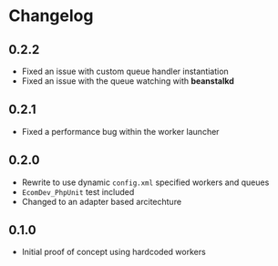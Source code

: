 # Changelog

## 0.2.2
 * Fixed an issue with custom queue handler instantiation
 * Fixed an issue with the queue watching with **beanstalkd**

## 0.2.1
 * Fixed a performance bug within the worker launcher

## 0.2.0
 * Rewrite to use dynamic `config.xml` specified workers and queues
 * `EcomDev_PhpUnit` test included
 * Changed to an adapter based arcitechture

## 0.1.0
 * Initial proof of concept using hardcoded workers